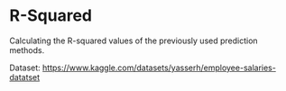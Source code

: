 # R-Squared
Calculating the R-squared values of the previously used prediction methods.

Dataset: https://www.kaggle.com/datasets/yasserh/employee-salaries-datatset
